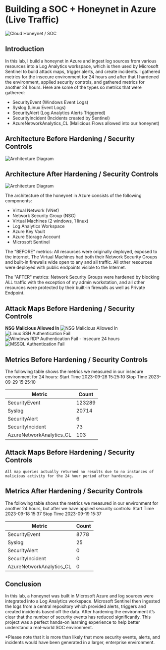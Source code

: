 # Building a SOC + Honeynet in Azure (Live Traffic)
![Cloud Honeynet / SOC](https://github.com/isaiah1515/Cloud-SOC/assets/142617629/4e0b1f43-e741-4181-a582-0b3e17c344fe)


## Introduction

In this lab, I build a honeynet in Azure and ingest log sources from various resources into a Log Analytics workspace, which is then used by Microsoft Sentinel to build attack maps, trigger alerts, and create incidents. I gathered metrics for the insecure environment for 24 hours and after that I hardened the environment, applied security controls, and gathered metrics for another 24 hours. Here are some of the types so metrics that were gathered:

- SecurityEvent (Windows Event Logs)
- Syslog (Linux Event Logs)
- SecurityAlert (Log Analytics Alerts Triggered)
- SecurityIncident (Incidents created by Sentinel)
- AzureNetworkAnalytics_CL (Malicious Flows allowed into our honeynet)

## Architecture Before Hardening / Security Controls
![Architecture Diagram](https://github.com/isaiah1515/Cloud-SOC/assets/142617629/32658e6c-93e7-4615-894c-6ea4dca95b44)


## Architecture After Hardening / Security Controls
![Architecture Diagram](https://github.com/isaiah1515/Cloud-SOC/assets/142617629/eae97192-4b5d-48fb-b4a3-e0510b42a95c)

The architecture of the honeynet in Azure consists of the following components:

- Virtual Network (VNet)
- Network Security Group (NSG)
- Virtual Machines (2 windows, 1 linux)
- Log Analytics Workspace
- Azure Key Vault
- Azure Storage Account
- Microsoft Sentinel

The "BEFORE" metrics:
All resources were originally deployed, exposed to the internet. The Virtual Machines had both their Network Security Groups and built-in firewalls wide open to any and all traffic. All other resources were deployed with public endpoints visible to the Internet.

The "AFTER" metrics:
Network Security Groups were hardened by blocking ALL traffic with the exception of my admin workstation, and all other resources were protected by their built-in firewalls as well as Private Endpoint.

## Attack Maps Before Hardening / Security Controls
**NSG Malicious Allowed In**
![NSG Malicious Allowed In](https://github.com/isaiah1515/Cloud-SOC/assets/142617629/faddee27-f474-46e7-9722-f77211a2f788)<br>
![Linux SSH Authentication Fail](https://github.com/isaiah1515/Cloud-SOC/assets/142617629/11d124e4-94fe-4af0-8327-ccfd4bea3faf)<br>
![Windows RDP Authentication Fail - Insecure 24 hours](https://github.com/isaiah1515/Cloud-SOC/assets/142617629/00d1a33f-3c6b-4317-b9ed-bd9f8af98e44)<br>
![MSSQL Authentication Fail](https://github.com/isaiah1515/Cloud-SOC/assets/142617629/614ca705-feac-4f50-9600-82564eaa2ec6)<br>


## Metrics Before Hardening / Security Controls

The following table shows the metrics we measured in our insecure environment for 24 hours:
Start Time 2023-09-28 15:25:10
Stop Time 2023-09-29 15:25:10

| Metric                   | Count
| ------------------------ | -----
| SecurityEvent            | 123289
| Syslog                   | 20714
| SecurityAlert            | 6
| SecurityIncident         | 73
| AzureNetworkAnalytics_CL | 103

## Attack Maps Before Hardening / Security Controls

```All map queries actually returned no results due to no instances of malicious activity for the 24 hour period after hardening.```

## Metrics After Hardening / Security Controls

The following table shows the metrics we measured in our environment for another 24 hours, but after we have applied security controls:
Start Time 2023-09-18 15:37
Stop Time	2023-09-19 15:37

| Metric                   | Count
| ------------------------ | -----
| SecurityEvent            | 8778
| Syslog                   | 25
| SecurityAlert            | 0
| SecurityIncident         | 0
| AzureNetworkAnalytics_CL | 0

## Conclusion

In this lab, a honeynet was built in Microsoft Azure and log sources were integrated into a Log Analytics workspace. Microsoft Sentinel then ingested the logs from a central repository which provided alerts, triggers and created incidents based off the data. After hardening the environment it’s clear that the number of security events has reduced significantly. This project was a perfect hands-on learning experience to help better understand a real-world SOC environment.

*Please note that it is more than likely that more security events, alerts, and incidents would have been generated in a larger, enterprise environment. 
